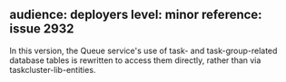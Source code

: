 audience: deployers
level: minor
reference: issue 2932
---
In this version, the Queue service's use of task- and task-group-related database tables is rewritten to access them directly, rather than via taskcluster-lib-entities.

